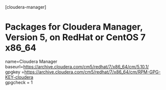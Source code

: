 [cloudera-manager]
# Packages for Cloudera Manager, Version 5, on RedHat or CentOS 7 x86_64           	  
name=Cloudera Manager
baseurl=https://archive.cloudera.com/cm5/redhat/7/x86_64/cm/5.10.1/
gpgkey =https://archive.cloudera.com/cm5/redhat/7/x86_64/cm/RPM-GPG-KEY-cloudera    
gpgcheck = 1
